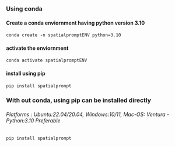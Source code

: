 ### Using conda
#### Create a conda enviornment having python version 3.10
    conda create -n spatialpromptENV python=3.10
#### activate the enviornment 
    conda activate spatialpromptENV
#### install using pip
    pip install spatialprompt

### With out conda, using pip can be installed directly 
###### Platforms : Ubuntu:22.04/20.04, Windows:10/11, Mac-OS: Ventura - Python:3.10 Preferable
    pip install spatialprompt

